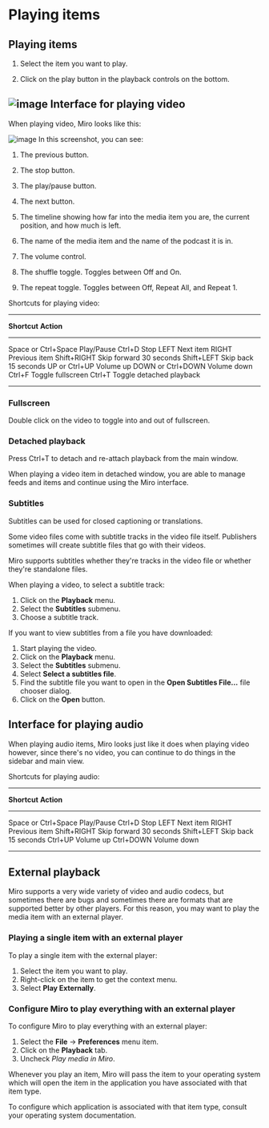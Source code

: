 Playing items
=============

Playing items
-------------

1.  Select the item you want to play.

2.  Click on the play button in the playback controls on the bottom.

![image](_static/playing_play_buttons.png)
Interface for playing video
---------------------------

When playing video, Miro looks like this:

![image](_static/playing_playing_video.png)
In this screenshot, you can see:

1.  The previous button.

2.  The stop button.

3.  The play/pause button.

4.  The next button.

5.  The timeline showing how far into the media item you are, the
    current position, and how much is left.

6.  The name of the media item and the name of the podcast it is in.

7.  The volume control.

8.  The shuffle toggle. Toggles between Off and On.

9.  The repeat toggle. Toggles between Off, Repeat All, and Repeat 1.

Shortcuts for playing video:

  --------------------------- ----------------------------
  **Shortcut**                **Action**
  -------------------------   --------------------------
  Space or Ctrl+Space         Play/Pause
  Ctrl+D                      Stop
  LEFT                        Next item
  RIGHT                       Previous item
  Shift+RIGHT                 Skip forward 30 seconds
  Shift+LEFT                  Skip back 15 seconds
  UP or Ctrl+UP               Volume up
  DOWN or Ctrl+DOWN           Volume down
  Ctrl+F                      Toggle fullscreen
  Ctrl+T                      Toggle detached playback
  --------------------------- ----------------------------

### Fullscreen

Double click on the video to toggle into and out of fullscreen.

### Detached playback

Press Ctrl+T to detach and re-attach playback from the main window.

When playing a video item in detached window, you are able to manage
feeds and items and continue using the Miro interface.

### Subtitles

Subtitles can be used for closed captioning or translations.

Some video files come with subtitle tracks in the video file itself.
Publishers sometimes will create subtitle files that go with their
videos.

Miro supports subtitles whether they're tracks in the video file or
whether they're standalone files.

When playing a video, to select a subtitle track:

1.  Click on the **Playback** menu.
2.  Select the **Subtitles** submenu.
3.  Choose a subtitle track.

If you want to view subtitles from a file you have downloaded:

1.  Start playing the video.
2.  Click on the **Playback** menu.
3.  Select the **Subtitles** submenu.
4.  Select **Select a subtitles file**.
5.  Find the subtitle file you want to open in the **Open Subtitles
    File...** file chooser dialog.
6.  Click on the **Open** button.

Interface for playing audio
---------------------------

When playing audio items, Miro looks just like it does when playing
video however, since there's no video, you can continue to do things in
the sidebar and main view.

Shortcuts for playing audio:

  --------------------------- ----------------------------
  **Shortcut**                **Action**
  -------------------------   --------------------------
  Space or Ctrl+Space         Play/Pause
  Ctrl+D                      Stop
  LEFT                        Next item
  RIGHT                       Previous item
  Shift+RIGHT                 Skip forward 30 seconds
  Shift+LEFT                  Skip back 15 seconds
  Ctrl+UP                     Volume up
  Ctrl+DOWN                   Volume down
  --------------------------- ----------------------------

External playback
-----------------

Miro supports a very wide variety of video and audio codecs, but
sometimes there are bugs and sometimes there are formats that are
supported better by other players. For this reason, you may want to play
the media item with an external player.

### Playing a single item with an external player

To play a single item with the external player:

1.  Select the item you want to play.
2.  Right-click on the item to get the context menu.
3.  Select **Play Externally**.

### Configure Miro to play everything with an external player

To configure Miro to play everything with an external player:

1.  Select the **File** -\> **Preferences** menu item.
2.  Click on the **Playback** tab.
3.  Uncheck *Play media in Miro*.

Whenever you play an item, Miro will pass the item to your operating
system which will open the item in the application you have associated
with that item type.

To configure which application is associated with that item type,
consult your operating system documentation.
